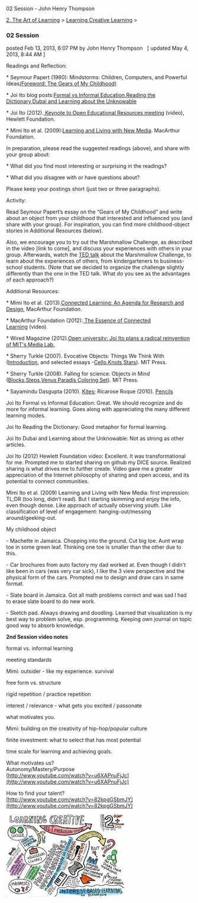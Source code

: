 02 Session - John Henry Thompson


    

[2\. The Art of Learning](../../the-art-of-learning.md)‎ > ‎[Learning Creative Learning](../learning-creative-learning.md)‎ > ‎

### 02 Session

posted Feb 13, 2013, 6:07 PM by John Henry Thompson   \[ updated May 4, 2013, 8:44 AM \]

Readings and Reflection:

\* Seymour Papert (1980): Mindstorms: Children, Computers, and Powerful Ideas[(Foreword: The Gears of My Childhood)](http://llk.media.mit.edu/courses/readings/gears-v1.pdf)

\* Joi Ito blog posts:[Formal vs Informal Education](http://joi.ito.com/weblog/2010/02/28/formal-vs-infor.html),[Reading the Dictionary](http://joi.ito.com/weblog/2012/04/10/reading-the-dic.html),[Dubai and Learning about the Unknowable](http://joi.ito.com/weblog/2009/02/07/dubai-and-prepa.html)

\* Joi Ito (2012).[ Keynote to Open Educational Resources meeting](http://llk.media.mit.edu/courses/video.php?provider=youtube&vid=8HQbQa3va6o) (video), Hewlett Foundation.

\* Mimi Ito et al. (2009):[Learning and Living with New Media](http://mitpress.mit.edu/sites/default/files/titles/free_download/9780262513654_Living_and_Learning.pdf). MacArthur Foundation.

In preparation, please read the suggested readings (above), and share with your group about:

\* What did you find most interesting or surprising in the readings?

\* What did you disagree with or have questions about?

Please keep your postings short (just two or three paragraphs).

  

Activity:

Read Seymour Papert’s essay on the “Gears of My Childhood” and write about an object from your childhood that interested and influenced you (and share with your group). For inspiration, you can find more childhood-object stories in Additional Resources (below).

  

Also, we encourage you to try out the Marshmallow Challenge, as described in the video \[link to come\], and discuss your experiences with others in your group. Afterwards, watch the [TED talk](http://www.ted.com/talks/tom_wujec_build_a_tower.html) about the Marshmallow Challenge, to learn about the experiences of others, from kindergarteners to business-school students. (Note that we decided to organize the challenge slightly differently than the one in the TED talk. What do you see as the advantages of each approach?)

Additional Resources:

\* Mimi Ito et al. (2013).[Connected Learning: An Agenda for Research and Design](http://dmlhub.net/sites/default/files/ConnectedLearning_report.pdf), MacArthur Foundation.

\* MacArthur Foundation (2012):[ The Essence of Connected Learning](http://llk.media.mit.edu/courses/video.php?provider=vimeo&vid=37639766) (video).

\* Wired Magazine (2012).[Open university: Joi Ito plans a radical reinvention of MIT's Media Lab.](http://www.wired.co.uk/magazine/archive/2012/11/features/open-university?page=all)

\* Sherry Turkle (2007). Evocative Objects: Things We Think With ([Introduction](http://llk.media.mit.edu/courses/readings/Turkle-EO-intro.pdf), and selected essays -[Cello](http://llk.media.mit.edu/courses/readings/Turkle-EO-cello.pdf),[Knots](http://llk.media.mit.edu/courses/readings/Turkle-EO-knots.pdf),[Stars](http://llk.media.mit.edu/courses/readings/Turkle-EO-stars.pdf)). MIT Press.

\* Sherry Turkle (2008). Falling for science: Objects in Mind ([Blocks](http://llk.media.mit.edu/courses/readings/FFS_Kuhn_Blocks.pdf),[Steps](http://llk.media.mit.edu/courses/readings/FFS_Safdie_Steps.pdf),[Venus Paradis Coloring Set](http://llk.media.mit.edu/courses/readings/FFS_Ingber_VenusParadiseColoringSet.pdf)). MIT Press.

\* Sayamindu Dasgupta (2010). [Kites](http://llk.media.mit.edu/courses/readings/Kites_Sayamindu.pdf); Ricarose Roque (2010). [Pencils](http://llk.media.mit.edu/courses/readings/Pencils_Roque.pdf)

  

  

Joi Ito Formal vs Informal Education: Great. We should recognize and do more for informal learning. Goes along with appreciating the many different learning modes.

  

Joi Ito Reading the Dictionary: Good metaphor for formal learning.

  

Joi Ito Dubai and Learning about the Unknowable: Not as strong as other articles.

  

Joi Ito (2012) Hewlett Foundation video: Excellent. It was transformational for me. Prompted me to started sharing on github my DICE source. Realized sharing is what drives me to further create. Video gave me a greater appreciation of the Internet philosophy of sharing and open access, and its potential to connect communities.

  

Mimi Ito et al. (2009) Learning and Living with New Media: first impression: TL;DR (too long, didn't read). But I starting skimming and enjoy the info, even though dense. Like approach of actually observing youth. Like classification of level of engagement: hanging-out/messing around/geeking-out.

  

My childhood object

\- Machette in Jamaica. Chopping into the ground. Cut big toe. Aunt wrap toe in some green leaf. Thinking one toe is smaller than the other due to this.

\- Car brochures from auto factory my dad worked at. Even though I didn't like been in cars (was very car sick), I like the 3 view perspective and the physical form of the cars. Prompted me to design and draw cars in same format.

\- Slate board in Jamaica. Got all math problems correct and was sad I had to erase slate board to do new work. 

\- Sketch pad. Always drawing and doodling. Learned that visualization is my best way to problem solve, esp. programming. Keeping own journal on topic good way to absorb knowledge.

  

**2nd Session video notes**

formal vs. informal learning

meeting standards

Mimi: outsider - like my experience. survival

free form vs. structure

rigid repetition / practice repetition

interest / relevance - what gets you excited / passonate

what motivates you.

Mimi: building on the creativity of hip-hop/popular culture

finite investment: what to select that has most potential

time scale for learning and achieving goals.

  
What motivates us?  
Autonomy/Mastery/Purpose  
[http://www.youtube.com/watch?v=u6XAPnuFjJc](http://www.youtube.com/watch?v=u6XAPnuFjJc)  
  

How to find your talent?  
[http://www.youtube.com/watch?v=82kpgGSbmJY](http://www.youtube.com/watch?v=82kpgGSbmJY)  
  

[![](../../_/rsrc/1361807919160/the-art-of-learning/learning-creative-learning/2ndsession/session%202-height=224&width=320.jpg)](https://plus.google.com/u/0/108280441638894577853/posts)

  

  

